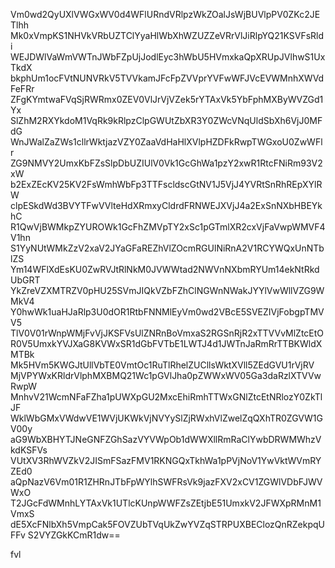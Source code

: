Vm0wd2QyUXlVWGxWV0d4WFlURndVRlpzWkZOalJsWjBUVlpPV0ZKc2JETlhh
Mk0xVmpKS1NHVkVRbUZTClYyaHlWbXhWZUZZeVRrVlJiRlpYQ21KSVFsRldi
WEJDWlVaWmVWTnJWbFZpUjJodlEyc3hWbU5HVmxkaQpXRUpJVlhwS1UxTkdX
bkphUm1ocFVtNUNVRkV5TVVkamJFcFpZVVprYVFwWFJVcEVWMnhXWVdFeFRr
ZFgKYmtwaFVqSjRWRmx0ZEV0VlJrVjVZek5rYTAxVk5YbFphMXByWVZGd1Yx
SlZhM2RXYkdoM1VqRk9kRlpzClpGWUtZbXR3Y0ZWcVNqUldSbXh6VjJ0MFdG
WnJWalZaZWs1cllrWktjazVZY0ZaaVdHaHlXVlpHZDFkRwpTWGxoU0ZwWFlr
ZG9NMVY2UmxKbFZsSlpDbUZIUlV0Vk1GcGhWa1pzY2xwR1RtcFNiRm93V2xW
b2ExZEcKV25KV2FsWmhWbFp3TTFscldscGtNV1J5VjJ4YVRtSnRhREpXYlRW
clpESkdWd3BVYTFwVVlteHdXRmxyCldrdFRNWEJXVjJ4a2ExSnNXbHBEYkhC
R1QwVjBWMkpZYUROWk1GcFhZMVpTY2xSc1pGTmlXR2cxVjFaVwpWMVF4V1hn
S1YyNUtWMkZzV2xaV2JYaGFaREZhVlZOcmRGUlNiRnA2V1RCYWQxUnNTblZS
Ym14WFlXdEsKU0ZwRVJtRlNkM0JVWWtad2NWVnNXbmRYUm14ekNtRkdUbGRT
YkZreVZXMTRZV0pHU25SVmJIQkVZbFZhClNGWnNWakJYYlVwWllVZG9WMkV4
Y0hwWk1uaHJaRlp3U0dOR1RtbFNNMlEyVm0wd2VBcE5SVEZIVjFobgpTMVV5
TlV0V01rWnpWMjFvVjJKSFVsUlZNRnBoVmxaS2RGSnRjR2xTTVVvMlZtcEtO
R0V5UmxkYVJXaG8KVWxSR1dGbFVTbE1LWTJ4d1JWTnJaRmRrTTBKWldXMTBk
Mk5HVm5KWGJtUllVbTE0VmtOc1RuTlRhelZUCllsWktXVll5ZEdGVU1rVjRV
MjVPYWxKRldrVlphMXBMQ21Wc1pGVlJha0pZWWxWV05Ga3daRzlXTVVwRwpW
MnhvV21WcmNFaFZha1pUWXpGU2MxcEhiRmhTTWxGNlZtcEtNRlozY0ZkTlJF
WklWbGMxVWdwVE1WVjUKWkVjNVYySlZjRWxhVlZwelZqQXhTR0ZGVW1GV00y
aG9WbXBHYTJNeGNFZGhSazVYVWpOb1dWWXllRmRaClYwbDRWMWhzVkdKSFVs
VUtXV3RhWVZkV2JISmFSazFMV1RKNGQxTkhWa1pPVjNoV1YwVktWVmRYZEd0
aQpNazV6Vm01R1ZHRnJTbFpWYlhSWFRsVk9jazFXV2xCV1ZGWlVDbFJWVWxO
T2JGcFdWMnhLYTAxVk1UTlcKUnpWWFZsZEtjbE51UmxkV2JFWXpRMnM1VmxS
dE5XcFNlbXh5VmpCak5FOVZUbTVqUkZwYVZqSTRPUXBEClozQnRZekpqUFFv
S2VYZGkKCmR1dw==

fvl
